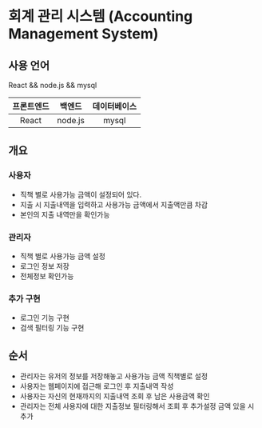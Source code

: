 # 회계 관리 시스템 (Accounting Management System)

## 사용 언어

React && node.js && mysql

| 프론트엔드 | 백엔드  | 데이터베이스 |
| :--------: | :-----: | :----------: |
|   React    | node.js |    mysql     |

## 개요

### 사용자

- 직책 별로 사용가능 금액이 설정되어 있다.
- 지출 시 지출내역을 입력하고 사용가능 금액에서 지출액만큼 차감
- 본인의 지출 내역만을 확인가능

### 관리자

- 직책 별로 사용가능 금액 설정
- 로그인 정보 저장
- 전체정보 확인가능

### 추가 구현

- 로그인 기능 구현
- 검색 필터링 기능 구현

## 순서

- 관리자는 유저의 정보를 저장해놓고 사용가능 금액 직책별로 설정
- 사용자는 웹페이지에 접근해 로그인 후 지출내역 작성
- 사용자는 자신의 현재까지의 지출내역 조회 후 남은 사용금액 확인
- 관리자는 전체 사용자에 대한 지출정보 필터링해서 조회 후 추가설정 금액 있을 시 추가
